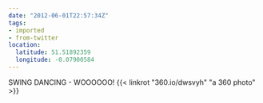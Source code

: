```yaml
---
date: "2012-06-01T22:57:34Z"
tags:
- imported
- from-twitter
location:
  latitude: 51.51892359
  longitude: -0.07900584
---
```

SWING DANCING - WOOOOOO! {{< linkrot "360.io/dwsvyh" "a 360 photo" >}}
